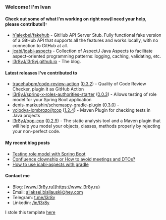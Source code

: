 ### Welcome! I'm Ivan

#### Check out some of what I'm working on right now(I need your help, please contribute!):

- [h1alexbel/fakehub](https://github.com/h1alexbel/fakehub) - GitHub API Server Stub. Fully functional fake version of a GitHub API that supports all the features and works locally, with no connection to GitHub at all.
- [jcabi/jcabi-aspects](https://github.com/jcabi/jcabi-aspects) - Collection of AspectJ Java Aspects to facilitate aspect-oriented programming patterns: logging, caching, validating, etc.
- [l3r8yJ/l3r8yj.github.io](https://github.com/l3r8yJ/l3r8yj.github.io) - The blog.

#### Latest releases I've contributed to

- [tracehubpm/code-review-action](https://github.com/tracehubpm/code-review-action) ([0.3.2](https://github.com/tracehubpm/code-review-action/releases/tag/0.3.2)) - Quality of Code Review Checker, plugin it as GitHub Action
- [l3r8yJ/spring-x-roles-authorities-starter](https://github.com/l3r8yJ/spring-x-roles-authorities-starter) ([0.0.3](https://github.com/l3r8yJ/spring-x-roles-authorities-starter/releases/tag/0.0.3)) - Allows testing of role model for your Spring Boot application 
- [denis-markushin/schemaspy-gradle-plugin](https://github.com/denis-markushin/schemaspy-gradle-plugin) ([0.3.0](https://github.com/denis-markushin/schemaspy-gradle-plugin/releases/tag/0.3.0)) - 
- [volodya-lombrozo/jtcop](https://github.com/volodya-lombrozo/jtcop) ([1.2.4](https://github.com/volodya-lombrozo/jtcop/releases/tag/1.2.4)) - Maven Plugin for checking tests in Java projects
- [l3r8yJ/oop-cop](https://github.com/l3r8yJ/oop-cop) ([0.2.9](https://github.com/l3r8yJ/oop-cop/releases/tag/0.2.9)) - The static analysis tool and a Maven plugin that will help you model your objects, classes, methods properly by rejecting your non-perfect code.

#### My recent blog posts

- [Testing role model with Spring Boot](https://www.l3r8y.ru/2024/05/24/role-model-testing-with-spring-boot)
- [Confluence clownship or How to avoid meetings and DTOs?](https://www.l3r8y.ru/2024/02/13/confluence-clownship-or-how-to-avoid-meetings)
- [How to use jcabi-aspects with gradle](https://www.l3r8y.ru/2024/01/15/how-to-use-jcabi-aspects-with-gradle)

#### Contact me

- Blog: [www.l3r8y.ru](https://www.l3r8y.ru)
- Email: [aliaksei.bialiauski@hey.com](mailto:aliaksei.bialiauski@hey.com)
- Telegram: [t.me/l3r8y](https://t.me/l3r8y)
- Linkedin: [/in/l3r8y](https://www.linkedin.com/in/l3r8y)

I stole this template [here](https://github.com/h1alexbel)